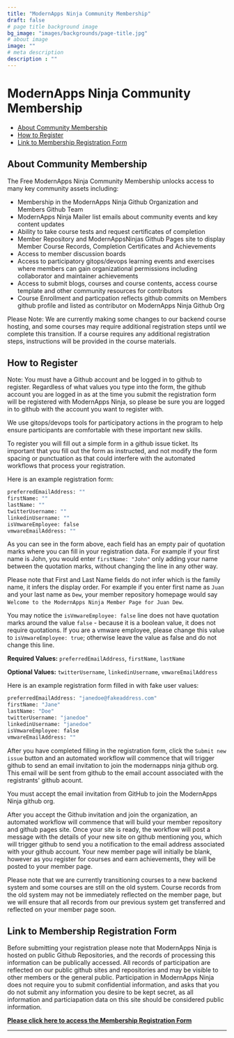 ```yaml
---
title: "ModernApps Ninja Community Membership"
draft: false
# page title background image
bg_image: "images/backgrounds/page-title.jpg"
# about image
image: ""
# meta description
description : ""
---
```


# ModernApps Ninja Community Membership <!-- omit in toc -->

- [About Community Membership](#about-community-membership)
- [How to Register](#how-to-register)
- [Link to Membership Registration Form](#link-to-membership-registration-form)

## About Community Membership

The Free ModernApps Ninja Community Membership unlocks access to many key community assets including:

- Membership in the ModernApps Ninja Github Organization and Members Github Team
- ModernApps Ninja Mailer list emails about community events and key content updates
- Ability to take course tests and request certificates of completion
- Member Repository and ModernAppsNinjas Github Pages site to display Member Course Records, Completion Certificates and Achievements
- Access to member discussion boards
- Access to participatory gitops/devops learning events and exercises where members can gain organizational permissions including collaborator and maintainer achievements
- Access to submit blogs, courses and course contents, access course template and other community resources for contributors
- Course Enrollment and particpation reflects github commits on Members github profile and listed as contributor on ModernApps Ninja Github Org

Please Note: We are currently making some changes to our backend course hosting, and some courses may require additional registration steps until we complete this transition. If a course requires any additional registration steps, instructions will be provided in the course materials. 

## How to Register

Note: You must have a Github account and be logged in to github to register. Regardless of what values you type into the form, the github account you are logged in as at the time you submit the registration form will be registered with ModernApps Ninja, so please be sure you are logged in to github with the account you want to register with.  

We use gitops/devops tools for participatory actions in the program to help ensure participants are comfortable with these important new skills.  

To register you will fill out a simple form in a github issue ticket. Its important that you fill out the form as instructed, and not modify the form spacing or punctuation as that could interfere with the automated workflows that process your registration.  

Here is an example registration form:

```bash
preferredEmailAddress: ""  
firstName: ""  
lastName: ""  
twitterUsername: ""  
linkedinUsername: ""  
isVmwareEmployee: false  
vmwareEmailAddress: ""
```

As you can see in the form above, each field has an empty pair of quotation marks where you can fill in your registration data. For example if your first name is John, you would enter `firstName: "John"` only adding your name between the quotation marks, without changing the line in any other way.  

Please note that First and Last Name fields do not infer which is the family name, it infers the display order. For example if you enter first name as `Juan` and your last name as `Dew`, your member repository homepage would say `Welcome to the ModernApps Ninja Member Page for Juan Dew`.  

You may notice the `isVmwareEmployee: false` line does not have quotation marks around the value `false` - because it is a boolean value, it does not require quotations. If you are a vmware employee, please change this value to `isVmwareEmployee: true`; otherwise leave the value as false and do not change this line.  

**Required Values:** `preferredEmailAddress`, `firstName`, `lastName`  

**Optional Values:** `twitterUsername`, `linkedinUsername`, `vmwareEmailAddress`

Here is an example registration form filled in with fake user values:

```bash
preferredEmailAddress: "janedoe@fakeaddress.com"  
firstName: "Jane"  
lastName: "Doe"  
twitterUsername: "janedoe"  
linkedinUsername: "janedoe"  
isVmwareEmployee: false  
vmwareEmailAddress: ""
```

After you have completed filling in the registration form, click the `Submit new issue` button and an automated workflow will commence that will trigger github to send an email invitation to join the modernapps ninja github org. This email will be sent from github to the email account associated with the registrants' github acount. 

You must accept the email invitation from GitHub to join the ModernApps Ninja github org. 

After you accept the Github invitation and join the organization, an automated workflow will commence that will build your member repository and github pages site. Once your site is ready, the workflow will post a message with the details of your new site on github mentioning you, which will trigger github to send you a notification to the email address associated with your github account. Your new member page will initially be blank, however as you register for courses and earn achievements, they will be posted to your member page. 

Please note that we are currently transitioning courses to a new backend system and some courses are still on the old system. Course records from the old system may not be immediately reflected on the member page, but we will ensure that all records from our previous system get transferred and reflected on your member page soon. 

## Link to Membership Registration Form

Before submitting your registration please note that ModernApps Ninja is hosted on public Github Repositories, and the records of processing this information can be publically accessed. All records of participation are reflected on our public github sites and repositories and may be visible to other members or the general public. Participation in ModernApps Ninja does not require you to submit confidential information, and asks that you do not submit any information you desire to be kept secret, as all information and particiapation data on this site should be considered public information. 

**[Please click here to access the Membership Registration Form](https://github.com/ModernAppsNinja/modernappsninja.github.io/issues/new?assignees=modernappsninjabot&labels=newuserregistration&template=joinrequest.md&title=Request+to+Join+ModernApps+Ninja+Github+Org)**



--------


